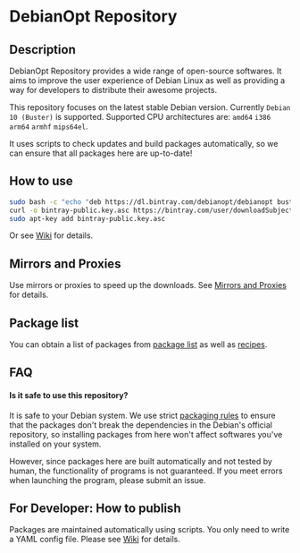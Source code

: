 # DebianOpt Repository

## Description

DebianOpt Repository provides a wide range of open-source softwares. It aims to improve the user experience of Debian Linux as well as providing a way for developers to distribute their awesome projects.

This repository focuses on the latest stable Debian version. Currently `Debian 10 (Buster)` is supported. Supported CPU architectures are: `amd64` `i386` `arm64` `armhf` `mips64el`.

It uses scripts to check updates and build packages automatically, so we can ensure that all packages here are up-to-date!

## How to use

```bash
sudo bash -c "echo "deb https://dl.bintray.com/debianopt/debianopt buster main" >> /etc/apt/sources.list.d/debianopt.list"
curl -o bintray-public.key.asc https://bintray.com/user/downloadSubjectPublicKey?username=bintray
sudo apt-key add bintray-public.key.asc
```

Or see [Wiki](https://github.com/coslyk/debianopt-repo/wiki/Add-the-repo) for details.

## Mirrors and Proxies

Use mirrors or proxies to speed up the downloads. See [Mirrors and Proxies](https://github.com/coslyk/debianopt-repo/wiki/Mirrors-and-Proxies) for details.

## Package list

You can obtain a list of packages from [package list](https://github.com/coslyk/debianopt-repo/wiki/Package-list) as well as [recipes](https://github.com/coslyk/debianopt-repo/tree/master/recipes).

## FAQ

#### Is it safe to use this repository?

It is safe to your Debian system. We use strict [packaging rules](https://github.com/coslyk/debianopt-repo/wiki/Packaging-rules) to ensure that the packages don't break the dependencies in the Debian's official repository, so installing packages from here won't affect softwares you've installed on your system.

However, since packages here are built automatically and not tested by human, the functionality of programs is not guaranteed. If you meet errors when launching the program, please submit an issue.

## For Developer: How to publish

Packages are maintained automatically using scripts. You only need to write a YAML config file. Please see [Wiki](https://github.com/coslyk/debianopt-repo/wiki) for details.

